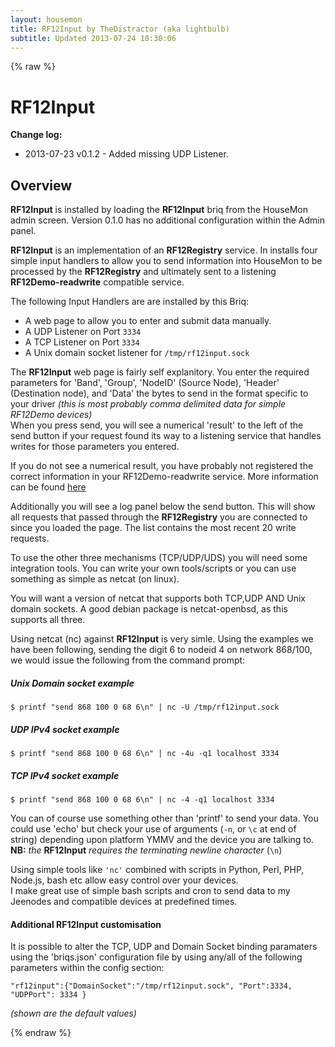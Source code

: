 ```yaml
---
layout: housemon
title: RF12Input by TheDistractor (aka lightbulb)
subtitle: Updated 2013-07-24 10:30:06
---
```


{% raw %}

# RF12Input 

**Change log:**  
-  2013-07-23 v0.1.2 - Added missing UDP Listener.
  

## Overview

**RF12Input** is installed by loading the **RF12Input** briq from the HouseMon admin screen. Version 0.1.0 has no additional configuration within the Admin panel.


**RF12Input** is an implementation of an **RF12Registry** service. In installs four simple input handlers to allow you to send information into HouseMon to be processed by the **RF12Registry** and ultimately sent to a listening **RF12Demo-readwrite** compatible service.  

The following Input Handlers are are installed by this Briq:  

-  A web page to allow you to enter and submit data manually.  
-  A UDP Listener on Port ``3334``
-  A TCP Listener on Port ``3334``
-  A Unix domain socket listener for ``/tmp/rf12input.sock``

The **RF12Input** web page is fairly self explanitory. You enter the required parameters for 'Band', 'Group', 'NodeID' (Source Node), 'Header' (Destination node), and 'Data' the bytes to send in the format specific to your driver *(this is most probably comma delimited data for simple RF12Demo devices)*  
When you press send, you will see a numerical 'result' to the left of the send button if your request found its way to a listening service that handles writes for those parameters you entered.  

If you do not see a numerical result, you have probably not registered the correct information in your RF12Demo-readwrite service. More information can be found [here](rf12demo-writemasks.html)  

Additionally you will see a log panel below the send button. This will show all requests that passed through the **RF12Registry** you are connected to since you loaded the page. The list contains the most recent 20 write requests.  

To use the other three mechanisms (TCP/UDP/UDS) you will need some integration tools. You can write your own tools/scripts or you can use something as simple as netcat (on linux).  

You will want a version of netcat that supports both TCP,UDP AND Unix domain sockets. A good debian package is netcat-openbsd, as this supports all three.


Using netcat (nc) against **RF12Input** is very simle. Using the examples we have been following, sending the digit 6 to nodeid 4 on network 868/100, we would issue the following from the command prompt:  

##### Unix Domain socket example
``$ printf "send 868 100 0 68 6\n" | nc -U /tmp/rf12input.sock``

##### UDP IPv4 socket example
``$ printf "send 868 100 0 68 6\n" | nc -4u -q1 localhost 3334``

##### TCP IPv4 socket example
``$ printf "send 868 100 0 68 6\n" | nc -4 -q1 localhost 3334``

You can of course use something other than 'printf' to send your data. You could use 'echo' but check your use of arguments (``-n``, or ``\c`` at end of string) depending upon platform YMMV and the device you are talking to. 
**NB:** *the* **RF12Input** *requires the terminating newline character* (``\n``)

Using simple tools like ``'nc'`` combined with scripts in Python, Perl, PHP, Node.js, bash etc allow easy control over your devices.  
I make great use of simple bash scripts and cron to send data to my Jeenodes and compatible devices at predefined times. 

<a name="rf12customisation"> </a>
#### Additional RF12Input customisation

It is possible to alter the TCP, UDP and Domain Socket binding paramaters using the 'briqs.json' configuration file by using any/all of the following parameters within the config section:  

``"rf12input":{"DomainSocket":"/tmp/rf12input.sock", "Port":3334, "UDPPort": 3334 }``

*(shown are the default values)*



{% endraw %}
